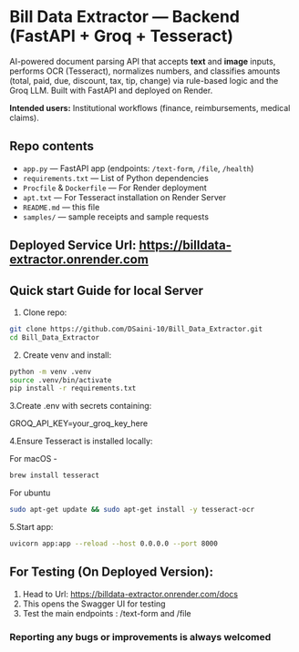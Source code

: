 # Bill Data Extractor — Backend (FastAPI + Groq + Tesseract)

AI-powered document parsing API that accepts **text** and **image** inputs, performs OCR (Tesseract), normalizes numbers, and classifies amounts (total, paid, due, discount, tax, tip, change) via rule-based logic and the Groq LLM. 
Built with FastAPI and deployed on Render.

**Intended users:** Institutional workflows (finance, reimbursements, medical claims).

## Repo contents
- `app.py` — FastAPI app (endpoints: `/text-form`, `/file`, `/health`)
- `requirements.txt` — List of Python dependencies
- `Procfile` & `Dockerfile` — For Render deployment
- `apt.txt` — For Tesseract installation on Render Server
- `README.md` — this file
- `samples/` — sample receipts and sample requests 

##
## Deployed Service Url: https://billdata-extractor.onrender.com

##

## Quick start Guide for local Server
1. Clone repo:
```bash
git clone https://github.com/DSaini-10/Bill_Data_Extractor.git
cd Bill_Data_Extractor
```
2. Create venv and install:
```bash
python -m venv .venv
source .venv/bin/activate
pip install -r requirements.txt
```
3.Create .env with secrets containing:

GROQ_API_KEY=your_groq_key_here

4.Ensure Tesseract is installed locally:

For macOS - 
```bash
brew install tesseract
```

For ubuntu
```bash
sudo apt-get update && sudo apt-get install -y tesseract-ocr
```
5.Start app:
```bash
uvicorn app:app --reload --host 0.0.0.0 --port 8000
```

## For Testing (On Deployed Version):
1. Head to Url: https://billdata-extractor.onrender.com/docs
2. This opens the Swagger UI for testing 
3. Test the main endpoints : /text-form and /file


### Reporting any bugs or improvements is always welcomed
